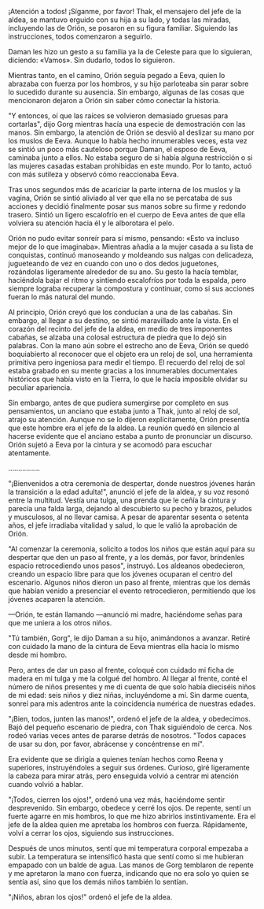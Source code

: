 
¡Atención a todos! ¡Síganme, por favor! Thak, el mensajero del jefe de la aldea, se mantuvo erguido con su hija a su lado, y todas las miradas, incluyendo las de Orión, se posaron en su figura familiar. Siguiendo las instrucciones, todos comenzaron a seguirlo.

Daman les hizo un gesto a su familia ya la de Celeste para que lo siguieran, diciendo: «Vamos». Sin dudarlo, todos lo siguieron.

Mientras tanto, en el camino, Orión seguía pegado a Eeva, quien lo abrazaba con fuerza por los hombros, y su hijo parloteaba sin parar sobre lo sucedido durante su ausencia. Sin embargo, algunas de las cosas que mencionaron dejaron a Orión sin saber cómo conectar la historia.

"Y entonces, oí que las raíces se volvieron demasiado gruesas para cortarlas", dijo Gorg mientras hacía una especie de demostración con las manos. Sin embargo, la atención de Orión se desvió al deslizar su mano por los muslos de Eeva. Aunque lo había hecho innumerables veces, esta vez se sintió un poco más cauteloso porque Daman, el esposo de Eeva, caminaba junto a ellos. No estaba seguro de si había alguna restricción o si las mujeres casadas estaban prohibidas en este mundo. Por lo tanto, actuó con más sutileza y observó cómo reaccionaba Eeva.

Tras unos segundos más de acariciar la parte interna de los muslos y la vagina, Orión se sintió aliviado al ver que ella no se percataba de sus acciones y decidió finalmente posar sus manos sobre su firme y redondo trasero. Sintió un ligero escalofrío en el cuerpo de Eeva antes de que ella volviera su atención hacia él y le alborotara el pelo.

Orión no pudo evitar sonreír para sí mismo, pensando: «Esto va incluso mejor de lo que imaginaba». Mientras añadía a la mujer casada a su lista de conquistas, continuó manoseando y moldeando sus nalgas con delicadeza, jugueteando de vez en cuando con uno o dos dedos juguetones, rozándolas ligeramente alrededor de su ano. Su gesto la hacía temblar, haciéndola bajar el ritmo y sintiendo escalofríos por toda la espalda, pero siempre lograba recuperar la compostura y continuar, como si sus acciones fueran lo más natural del mundo.

Al principio, Orión creyó que los conducían a una de las cabañas. Sin embargo, al llegar a su destino, se sintió maravillado ante la vista. En el corazón del recinto del jefe de la aldea, en medio de tres imponentes cabañas, se alzaba una colosal estructura de piedra que lo dejó sin palabras. Con la mano aún sobre el estrecho ano de Eeva, Orión se quedó boquiabierto al reconocer que el objeto era un reloj de sol, una herramienta primitiva pero ingeniosa para medir el tiempo. El recuerdo del reloj de sol estaba grabado en su mente gracias a los innumerables documentales históricos que había visto en la Tierra, lo que le hacía imposible olvidar su peculiar apariencia.

Sin embargo, antes de que pudiera sumergirse por completo en sus pensamientos, un anciano que estaba junto a Thak, junto al reloj de sol, atrajo su atención. Aunque no se lo dijeron explícitamente, Orión presentía que este hombre era el jefe de la aldea. La reunión quedó en silencio al hacerse evidente que el anciano estaba a punto de pronunciar un discurso. Orión sujetó a Eeva por la cintura y se acomodó para escuchar atentamente.

….............

"¡Bienvenidos a otra ceremonia de despertar, donde nuestros jóvenes harán la transición a la edad adulta!", anunció el jefe de la aldea, y su voz resonó entre la multitud. Vestía una tulga, una prenda que le ceñía la cintura y parecía una falda larga, dejando al descubierto su pecho y brazos, peludos y musculosos, al no llevar camisa. A pesar de aparentar sesenta o setenta años, el jefe irradiaba vitalidad y salud, lo que le valió la aprobación de Orión.

"Al comenzar la ceremonia, solicito a todos los niños que están aquí para su despertar que den un paso al frente, y a los demás, por favor, bríndenles espacio retrocediendo unos pasos", instruyó. Los aldeanos obedecieron, creando un espacio libre para que los jóvenes ocuparan el centro del escenario. Algunos niños dieron un paso al frente, mientras que los demás que habían venido a presenciar el evento retrocedieron, permitiendo que los jóvenes acaparen la atención.

—Orión, te están llamando —anunció mi madre, haciéndome señas para que me uniera a los otros niños.

"Tú también, Gorg", le dijo Daman a su hijo, animándonos a avanzar. Retiré con cuidado la mano de la cintura de Eeva mientras ella hacía lo mismo desde mi hombro.

Pero, antes de dar un paso al frente, coloqué con cuidado mi ficha de madera en mi tulga y me la colgué del hombro. Al llegar al frente, conté el número de niños presentes y me di cuenta de que solo había dieciséis niños de mi edad: seis niños y diez niñas, incluyéndome a mí. Sin darme cuenta, sonreí para mis adentros ante la coincidencia numérica de nuestras edades.

"¡Bien, todos, junten las manos!", ordenó el jefe de la aldea, y obedecimos. Bajó del pequeño escenario de piedra, con Thak siguiéndolo de cerca. Nos rodeó varias veces antes de pararse detrás de nosotros. "Todos capaces de usar su don, por favor, abrácense y concéntrense en mí".

Era evidente que se dirigía a quienes tenían hechos como Reena y superiores, instruyéndoles a seguir sus órdenes. Curioso, giré ligeramente la cabeza para mirar atrás, pero enseguida volvió a centrar mi atención cuando volvió a hablar.

"¡Todos, cierren los ojos!", ordenó una vez más, haciéndome sentir desprevenido. Sin embargo, obedece y cerré los ojos. De repente, sentí un fuerte agarre en mis hombros, lo que me hizo abrirlos instintivamente. Era el jefe de la aldea quien me apretaba los hombros con fuerza. Rápidamente, volví a cerrar los ojos, siguiendo sus instrucciones.

Después de unos minutos, sentí que mi temperatura corporal empezaba a subir. La temperatura se intensificó hasta que sentí como si me hubieran empapado con un balde de agua. Las manos de Gorg temblaron de repente y me apretaron la mano con fuerza, indicando que no era solo yo quien se sentía así, sino que los demás niños también lo sentían.

"¡Niños, abran los ojos!" ordenó el jefe de la aldea.